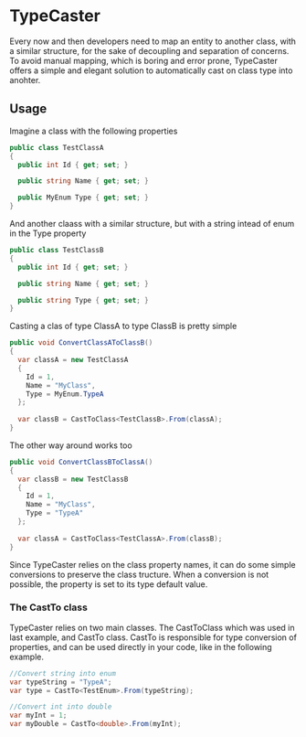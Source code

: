 # TypeCaster

Every now and then developers need to map an entity to another class, with a similar structure, for the sake of decoupling and separation of concerns.
To avoid manual mapping, which is boring and error prone, TypeCaster offers a simple and elegant solution to automatically cast on class type into anohter.

## Usage

Imagine a class with the following properties

```csharp
public class TestClassA
{
  public int Id { get; set; }

  public string Name { get; set; }

  public MyEnum Type { get; set; }
}
```

And another claass with a similar structure, but with a string intead of enum in the Type property

```csharp
public class TestClassB
{
  public int Id { get; set; }

  public string Name { get; set; }

  public string Type { get; set; }
}
```

Casting a clas of type ClassA to type ClassB is pretty simple

```csharp
public void ConvertClassAToClassB()
{
  var classA = new TestClassA
  {
    Id = 1,
    Name = "MyClass",
    Type = MyEnum.TypeA
  };
  
  var classB = CastToClass<TestClassB>.From(classA);
}
```

The other way around works too

```csharp
public void ConvertClassBToClassA()
{
  var classB = new TestClassB
  {
    Id = 1,
    Name = "MyClass",
    Type = "TypeA"
  };
  
  var classA = CastToClass<TestClassA>.From(classB);
}
```

Since TypeCaster relies on the class property names, it can do some simple conversions to preserve the class tructure. When a conversion is not possible, the property is set to its type default value.

### The CastTo class
TypeCaster relies on two main classes. The CastToClass which was used in last example, and CastTo class.
CastTo is responsible for type conversion of properties, and can be used directly in your code, like in the following example.

```csharp
//Convert string into enum
var typeString = "TypeA";
var type = CastTo<TestEnum>.From(typeString);

//Convert int into double
var myInt = 1;
var myDouble = CastTo<double>.From(myInt);
```
